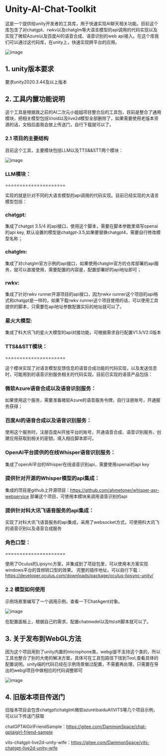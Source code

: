 
# Unity-AI-Chat-Toolkit

这是一个提供给unity开发者的工具库，用于快速实现AI聊天相关功能。目前这个库包含了对chatgpt、rwkv以及chatglm等大语言模型的api调用的代码实现以及实现了微软Azure以及百度AI的语音合成、语音识别的web api接入。在这个库我们可以通过这代码库，在unity上，快速实现跨平台的应用。

![image](https://github.com/zhangliwei7758/unity-AI-Chat-Toolkit/assets/42199471/b214a24e-1fb9-49d3-b405-1a24c9a9ffba)

## 1. unity版本要求

要求unity2020.3.44及以上版本

## 2. 工具内置功能说明

这个工具是根据我之前的AI二次元小姐姐项目整合后的工具包，目前是整合了通用模块，把相关模型包括Vroid以及live2d模型全部删除了，如果需要使用老版本资源的话，文档后面我会放上传送门，自行下载就可以了。

### 2.1 项目的主要结构

目前这个工具，主要模块包括LLM以及TTS&&STT两个模块：

![image](https://github.com/zhangliwei7758/unity-AI-Chat-Toolkit/assets/42199471/87a261a6-d266-43c1-936d-5bfa41c72352)

### LLM模块：
=====================

实现的就是针对不同的大语言模型的api调用的代码实现。目前已经实现的大语言模型包括：
###  chatgpt: 
集成了chatgpt 3.5/4 的api接口，使用这个脚本，需要在脚本参数里填写openai的api key, 默认设置的模型是chatgpt-3.5,如果要替换chatgpt4，需要自行修改模型名称；
###  chatglm: 
集成了对chatglm官方示例的api接口，如果使用chatglm官方的仓库部署的api服务，就可以直接使用，需要配置的内容是，配置部署好的api地址即可；
###  rwkv: 
集成了针对rwkv runner开源项目的api接口，因为rwkv runner这个项目的api格式和chatgpt是一样的，如果下载rwkv runner这个项目使用的话，可以使用工具提供的脚本，只需要在api地址参数配置实际的地址就可以了。
###  星火大模型: 
集成了科大讯飞的星火大模型的api对接功能，可根据需求自行配置V1.5/V2.0版本


### TTS&&STT模块：
=====================

这个模块实现了对语言模型反馈信息的语音合成功能的代码实现，以及发送信息时，可能用到的语音识别服务相关的代码实现。目前已实现的语音产品包括：
###  微软Azure语音合成以及语音识别服务：
如果使用这个服务，需要准备微软Azure的语音服务令牌，自行注册账号，开通服务获得；
###  百度AI的语音合成以及语音识别服务：
使用这个服务时，注册百度AI开放平台的账号，开通语音合成、语音识别服务，创建应用获取到相关的密钥，填入相应脚本即可。
###  OpenAI平台提供的在线Whisper语音识别服务：
集成了openAI平台的Whisper在线语音识别api，需要使用openai的api key
###  提供针对开源的Whisper模型的api集成：
集成的项目是github上开源项目：https://github.com/ahmetoner/whisper-asr-webservice
部署这个项目，可使用本模块来调用语音识别的api
###  提供针对科大讯飞语音服务的api集成：
实现了对科大讯飞语音服务的api集成，采用了websocket方式，可使用科大讯飞的语音识别以及语音合成服务


### 角色口型：
=====================

使用了Oculus的Lipsync方案，并集成到了项目包里，可以使用本方案实现windows平台的音频转口型的效果。
完整的插件地址，可以自行下载：https://developer.oculus.com/downloads/package/oculus-lipsync-unity/


### 2.2 模型如何使用

示例场景里编写了一个调用示例，查看一下ChatAgent对象。

![image](https://github.com/zhangliwei7758/unity-AI-Chat-Toolkit/assets/42199471/c4e8e414-177b-464e-a5e3-c5922c750717)

在配置面板上，根据自己的需求，配置chatmodel以及tts\stt脚本就可以了。


## 3. 关于发布到WebGL方法

因为这个项目用到了unity内置的microphone类，webgl是不支持这个类的，所以工具也整合了别的大佬的解决方案，具体可在工具包路径下找到Tool,查看具体的配置说明。unity端的代码已经在示例场景做过配置，不需要再处理，只需要在导出的webgl项目中做相应的代码调整即可

![image](https://github.com/zhangliwei7758/unity-AI-Chat-Toolkit/assets/42199471/a42768f2-060f-49da-a42e-08fa31a35c84)


## 4. 旧版本项目传送门

旧版本项目会包含chatgpt\chatglm\微软azure\baiduAI\VITS等几个项目示例，可以以下传送门获取

chatGPTAIGirlFriendSample：https://gitee.com/DammonSpace/chat-gptaigirl-friend-sample

vits-chatgpt-live2d-unity-wife：https://gitee.com/DammonSpace/vits-chatgpt-live2d-unity-wife





